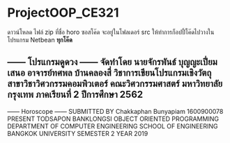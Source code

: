# ProjectOOP_CE321
ดาวน์โหลด ไฟล์ zip ที่ชื่อ horo ซอสโค๊ด จะอยู่ในโฟลเดอร์ src ให้ทำการก็อปปี้โค๊ดไปวางใน โปรแกรม Netbean **ทุกโค๊ด**

—— โปรแกรมดูดวง ——
จัดทำโดย
นายจักรพันธ์ บุญญะเปี่ยม
เสนอ
อาจารย์ทศพล บ้านคลองสี่
วิชาการเขียนโปรแกรมเชิงวัตถุ
สาขาวิชาวิศวกรรมคอมพิวเตอร์
คณะวิศวกรรมศาสตร์
มหาวิทยาลัยกรุงเทพ
ภาคเรียนที่ 2 ปีการศึกษา 2562
----------------------------------------------------
—— Horoscope ——
SUBMITTED BY
Chakkaphan Bunyapiam 1600900078
PRESENT
TODSAPON BANKLONGSI
OBJECT ORIENTED PROGRAMMING
DEPARTMENT OF COMPUTER ENGINEERING
SCHOOL OF ENGINEERING
BANGKOK UNIVERSITY
SEMESTER 2 YEAR 2019
